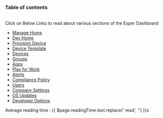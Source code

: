 ### Table of contents
<br />
Click on Below Links to read about various sections of the Esper Dashboard
<br />

*   [Manage Home](home-dashboard/index.md)
*   [Dev Home](home-dev/index.md)
*   [Provision Device](device-provisioning/index.md)
*   [Device Template](device-template/index.md)
*   [Devices](device-management/index.md)
*   [Groups](group-management/index.md)
*   [Apps](app-management/index.md)
*   [Play for Work](play-work/index.md)
*   [Alerts](alerts/index.md)
*   [Compliance Policy](policy-management/index.md)
*   [Users](user-management/index.md)
*   [Company Settings](enterprise-configuration/index.md)
*   [OS Updates](os-updates/index.md)
*   [Developer Options](developer-options/index.md)



<div class="avg-reading-time">Average reading time : {{ $page.readingTime.text.replace(' read', '') }}s</div>
